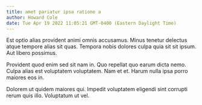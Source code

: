 ```yaml
---
title: amet pariatur ipsa ratione a
author: Howard Cole
date: Tue Apr 19 2022 11:05:21 GMT-0400 (Eastern Daylight Time)
---
```

Est optio alias provident animi omnis accusamus. Minus tenetur delectus atque tempore alias sit quas. Tempora nobis dolores culpa quia sit sit ipsum. Aut libero possimus.

 Provident quod enim sed sit nam in. Quo repellat quo earum dicta nemo. Culpa alias est voluptatem voluptatem. Nam et et. Harum nulla ipsa porro maiores eos in.

 Dolorem ut quidem maiores qui. Impedit voluptatem eligendi sint corrupti rerum quis illo. Voluptatum ut vel.